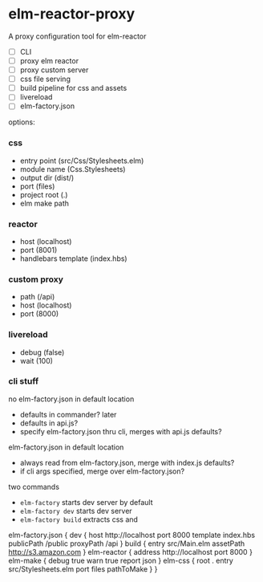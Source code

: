 # elm-reactor-proxy

A proxy configuration tool for elm-reactor

- [ ] CLI
- [ ] proxy elm reactor
- [ ] proxy custom server
- [ ] css file serving
- [ ] build pipeline for css and assets
- [ ] livereload
- [ ] elm-factory.json

options:

### css
- entry point (src/Css/Stylesheets.elm)
- module name (Css.Stylesheets)
- output dir (dist/)
- port (files)
- project root (.)
- elm make path

### reactor
- host (localhost)
- port (8001)
- handlebars template (index.hbs)

### custom proxy
- path (/api)
- host (localhost)
- port (8000)

### livereload
- debug (false)
- wait (100)


### cli stuff
no elm-factory.json in default location
  - defaults in commander? later
  - defaults in api.js?
  - specify elm-factory.json thru cli, merges with api.js defaults?

elm-factory.json in default location
  - always read from elm-factory.json, merge with index.js defaults?
  - if cli args specified, merge over elm-factory.json?

two commands
  - `elm-factory` starts dev server by default
  - `elm-factory dev` starts dev server
  - `elm-factory build` extracts css and

elm-factory.json {
  dev {
    host http://localhost
    port 8000
    template index.hbs
    publicPath /public
    proxyPath /api
  }
  build {
    entry src/Main.elm
    assetPath http://s3.amazon.com
  }
  elm-reactor {
    address http://localhost
    port 8000
  }
  elm-make {
    debug true
    warn true
    report json
  }
  elm-css {
    root .
    entry src/Stylesheets.elm
    port files
    pathToMake
  }
}
